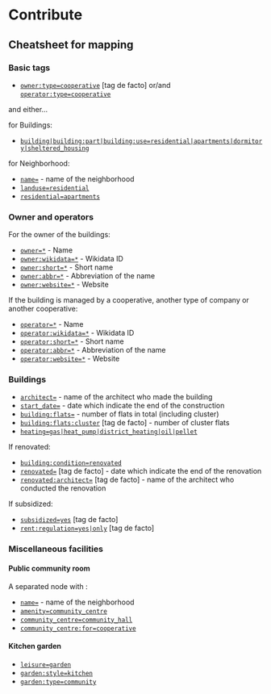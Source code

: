 # Contribute

## Cheatsheet for mapping

### Basic tags

- [`owner:type=cooperative`](https://taginfo.openstreetmap.org/tags/owner%3Atype=cooperative) [tag de facto] or/and [`operator:type=cooperative`](https://wiki.openstreetmap.org/wiki/Key:operator:type)

and either…

for Buildings:

- [`building|building:part|building:use=residential|apartments|dormitory|sheltered_housing`](https://wiki.openstreetmap.org/wiki/Buildings)

for Neighborhood:

- [`name=`](https://wiki.openstreetmap.org/wiki/Key:name) - name of the neighborhood
- [`landuse=residential`](https://wiki.openstreetmap.org/wiki/Tag:landuse%3Dresidential)
- [`residential=apartments`](https://wiki.openstreetmap.org/wiki/Tag:residential%3Dapartments)

### Owner and operators

For the owner of the buildings:

- [`owner=*`](https://wiki.openstreetmap.org/wiki/Key:owner) - Name
- [`owner:wikidata=*`](https://wiki.openstreetmap.org/wiki/Key:operator#Further_details) - Wikidata ID
- [`owner:short=*`](https://wiki.openstreetmap.org/wiki/Key:operator#Further_details) - Short name
- [`owner:abbr=*`](https://wiki.openstreetmap.org/wiki/Key:operator#Further_details) - Abbreviation of the name
- [`owner:website=*`](https://wiki.openstreetmap.org/wiki/Key:owner) - Website

If the building is managed by a cooperative, another type of company or another cooperative:

- [`operator=*`](https://wiki.openstreetmap.org/wiki/Key:operator) - Name
- [`operator:wikidata=*`](https://wiki.openstreetmap.org/wiki/Key:operator#Further_details) - Wikidata ID
- [`operator:short=*`](https://wiki.openstreetmap.org/wiki/Key:operator#Further_details) - Short name
- [`operator:abbr=*`](https://wiki.openstreetmap.org/wiki/Key:operator#Further_details) - Abbreviation of the name
- [`operator:website=*`](https://wiki.openstreetmap.org/wiki/Key:operator) - Website

### Buildings

- [`architect=`](https://wiki.openstreetmap.org/wiki/Key:architect) - name of the architect who made the building
- [`start_date=`](https://wiki.openstreetmap.org/wiki/Key:start_date) - date which indicate the end of the construction
- [`building:flats=`](https://wiki.openstreetmap.org/wiki/Key:building:flats) - number of flats in total (including cluster)
- [`building:flats:cluster`](https://taginfo.openstreetmap.org/keys/building%3Aflats%3Acluster) [tag de facto] - number of cluster flats
- [`heating=gas|heat_pump|district_heating|oil|pellet`](https://wiki.openstreetmap.org/wiki/Key:heating)

If renovated:
- [`building:condition=renovated`](https://wiki.openstreetmap.org/wiki/Key:building:condition)
- [`renovated=`](https://taginfo.openstreetmap.org/keys/renovated) [tag de facto] - date which indicate the end of the renovation
- [`renovated:architect=`](https://taginfo.openstreetmap.org/keys/renovated%3Aarchitect) [tag de facto] - name of the architect who conducted the renovation

If subsidized:
- [`subsidized=yes`](https://taginfo.openstreetmap.org/keys/subsidized) [tag de facto]
- [`rent:regulation=yes|only`](https://taginfo.openstreetmap.org/keys/rent%3Aregulation) [tag de facto]

### Miscellaneous facilities

#### Public community room

A separated node with :
- [`name=`](https://wiki.openstreetmap.org/wiki/Key:name) - name of the neighborhood
- [`amenity=community_centre`](https://wiki.openstreetmap.org/wiki/Tag:amenity%3Dcommunity_centre)
- [`community_centre=community_hall`](https://wiki.openstreetmap.org/wiki/Tag:community_centre%3Dcommunity_hall)
- [`community_centre:for=cooperative`](https://wiki.openstreetmap.org/wiki/Key:community_centre:for)

#### Kitchen garden

- [`leisure=garden`](https://wiki.openstreetmap.org/wiki/Tag:leisure=garden)
- [`garden:style=kitchen`](https://wiki.openstreetmap.org/wiki/Key:garden:style)
- [`garden:type=community`](https://wiki.openstreetmap.org/wiki/Key:garden:type)
